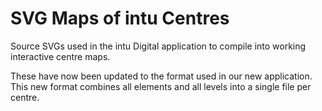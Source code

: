 # SVG Maps of intu Centres

Source SVGs used in the intu Digital application to compile into working interactive centre maps.

These have now been updated to the format used in our new application.
This new format combines all elements and all levels into a single file per centre.

